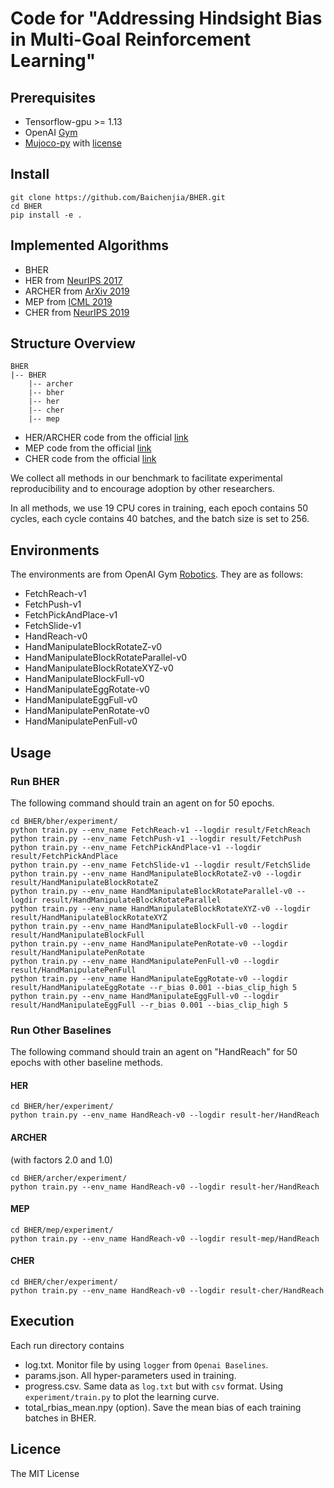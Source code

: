# Code for "Addressing Hindsight Bias in Multi-Goal Reinforcement Learning" 

## Prerequisites
- Tensorflow-gpu >= 1.13
- OpenAI [Gym](http://gym.openai.com/)
- [Mujoco-py](https://github.com/openai/mujoco-py) with [license](https://www.roboti.us/license.html)

## Install

``` shell
git clone https://github.com/Baichenjia/BHER.git
cd BHER
pip install -e .
```

## Implemented Algorithms

- BHER
- HER from [NeurIPS 2017](https://arxiv.org/abs/1707.01495) 
- ARCHER from [ArXiv 2019](https://arxiv.org/abs/1809.02070)
- MEP from [ICML 2019](https://arxiv.org/abs/1905.08786) 
- CHER from [NeurIPS 2019](https://papers.nips.cc/paper/9425-curriculum-guided-hindsight-experience-replay)


## Structure Overview

``` tree
BHER
|-- BHER
    |-- archer
    |-- bher
    |-- her
    |-- cher
    |-- mep
```

- HER/ARCHER code from the official [link](https://github.com/openai/baselines/tree/master/baselines/her)
- MEP code from the official [link](https://github.com/ruizhaogit/mep)
- CHER code from the official [link](https://github.com/mengf1/CHER)

We collect all methods in our benchmark to facilitate experimental reproducibility and to encourage adoption by other researchers.

In all methods, we use 19 CPU cores in training, each epoch contains 50 cycles, each cycle contains 40 batches, and the batch size is set to 256.


## Environments

The environments are from OpenAI Gym [Robotics](https://gym.openai.com/envs/#robotics). They are as follows:

- FetchReach-v1
- FetchPush-v1
- FetchPickAndPlace-v1
- FetchSlide-v1
- HandReach-v0
- HandManipulateBlockRotateZ-v0
- HandManipulateBlockRotateParallel-v0
- HandManipulateBlockRotateXYZ-v0
- HandManipulateBlockFull-v0
- HandManipulateEggRotate-v0
- HandManipulateEggFull-v0
- HandManipulatePenRotate-v0
- HandManipulatePenFull-v0


## Usage

### Run BHER

The following command should train an agent on for 50 epochs.

``` shell
cd BHER/bher/experiment/
python train.py --env_name FetchReach-v1 --logdir result/FetchReach
python train.py --env_name FetchPush-v1 --logdir result/FetchPush
python train.py --env_name FetchPickAndPlace-v1 --logdir result/FetchPickAndPlace
python train.py --env_name FetchSlide-v1 --logdir result/FetchSlide
python train.py --env_name HandManipulateBlockRotateZ-v0 --logdir result/HandManipulateBlockRotateZ
python train.py --env_name HandManipulateBlockRotateParallel-v0 --logdir result/HandManipulateBlockRotateParallel
python train.py --env_name HandManipulateBlockRotateXYZ-v0 --logdir result/HandManipulateBlockRotateXYZ
python train.py --env_name HandManipulateBlockFull-v0 --logdir result/HandManipulateBlockFull
python train.py --env_name HandManipulatePenRotate-v0 --logdir result/HandManipulatePenRotate
python train.py --env_name HandManipulatePenFull-v0 --logdir result/HandManipulatePenFull
python train.py --env_name HandManipulateEggRotate-v0 --logdir result/HandManipulateEggRotate --r_bias 0.001 --bias_clip_high 5
python train.py --env_name HandManipulateEggFull-v0 --logdir result/HandManipulateEggFull --r_bias 0.001 --bias_clip_high 5
```

### Run Other Baselines

The following command should train an agent on "HandReach" for 50 epochs with other baseline methods.

#### HER

``` shell
cd BHER/her/experiment/
python train.py --env_name HandReach-v0 --logdir result-her/HandReach
```

#### ARCHER

(with factors 2.0 and 1.0)
``` shell
cd BHER/archer/experiment/
python train.py --env_name HandReach-v0 --logdir result-her/HandReach
```

#### MEP

``` shell
cd BHER/mep/experiment/
python train.py --env_name HandReach-v0 --logdir result-mep/HandReach
```

#### CHER

``` shell
cd BHER/cher/experiment/
python train.py --env_name HandReach-v0 --logdir result-cher/HandReach
```

## Execution

Each run directory contains 
- log.txt. Monitor file by using `logger` from `Openai Baselines`.
- params.json. All hyper-parameters used in training.
- progress.csv. Same data as `log.txt` but with `csv` format. Using `experiment/train.py` to plot the learning curve.
- total_rbias_mean.npy (option). Save the mean bias of each training batches in BHER.

## Licence
The MIT License